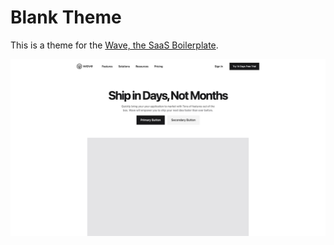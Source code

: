 # Blank Theme

This is a theme for the <a href="https://devdojo.com/wave" target="_blank">Wave, the SaaS Boilerplate</a>.

<img src="https://raw.githubusercontent.com/thedevdojo/blank/main/theme.jpg" />
